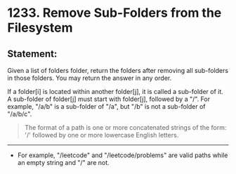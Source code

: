 # 1233. Remove Sub-Folders from the Filesystem
## Statement:
Given a list of folders folder, return the folders after removing all sub-folders in those folders. You may return the answer in any order.

If a folder[i] is located within another folder[j], it is called a sub-folder of it. A sub-folder of folder[j] must start with folder[j], followed by a "/". For example, "/a/b" is a sub-folder of "/a", but "/b" is not a sub-folder of "/a/b/c".

> The format of a path is one or more concatenated strings of the form: '/' followed by one or more lowercase English letters.

----
+ For example, "/leetcode" and "/leetcode/problems" are valid paths while an empty string and "/" are not.
 
